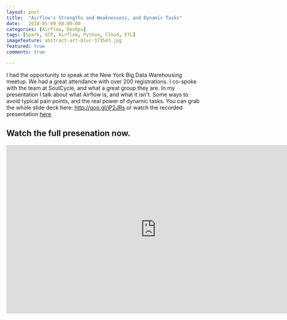 ```yaml
---
layout: post
title:  "Airflow's Strengths and Weaknessess, and Dynamic Tasks"
date:   2018-05-09 08:00:00
categories: [Airflow, DevOps]
tags: [Spark, GCP, Airflow, Python, Cloud, ETL]
imagefeature: abstract-art-blur-373543.jpg
featured: true
comments: true

---
```


I had the opportunity to speak at the New York Big Data Warehousing meetup. We had a great attendance with over 200 registrations. I co-spoke with the team at SoulCycle, and what a great group they are. In my presentation I talk about what Airflow is, and what it isn't. Some ways to avoid typical pain points, and the real power of dynamic tasks. You can grab the whole slide deck here: <a href="http://goo.gl/iP2JRs" target="_blank">http://goo.gl/iP2JRs</a> or watch the recorded presentation <a href="https://www.facebook.com/casertadata/videos/1770558789649087/">here</a>.

<!--more-->

## Watch the full presenation now.

<center><iframe src="https://www.facebook.com/plugins/video.php?href=https%3A%2F%2Fwww.facebook.com%2Fcasertadata%2Fvideos%2F1770558789649087%2F&show_text=0&width=780" width="780" height="439" style="border:none;overflow:hidden" scrolling="no" frameborder="0" allowTransparency="true" allowFullScreen="true"></iframe></center>
